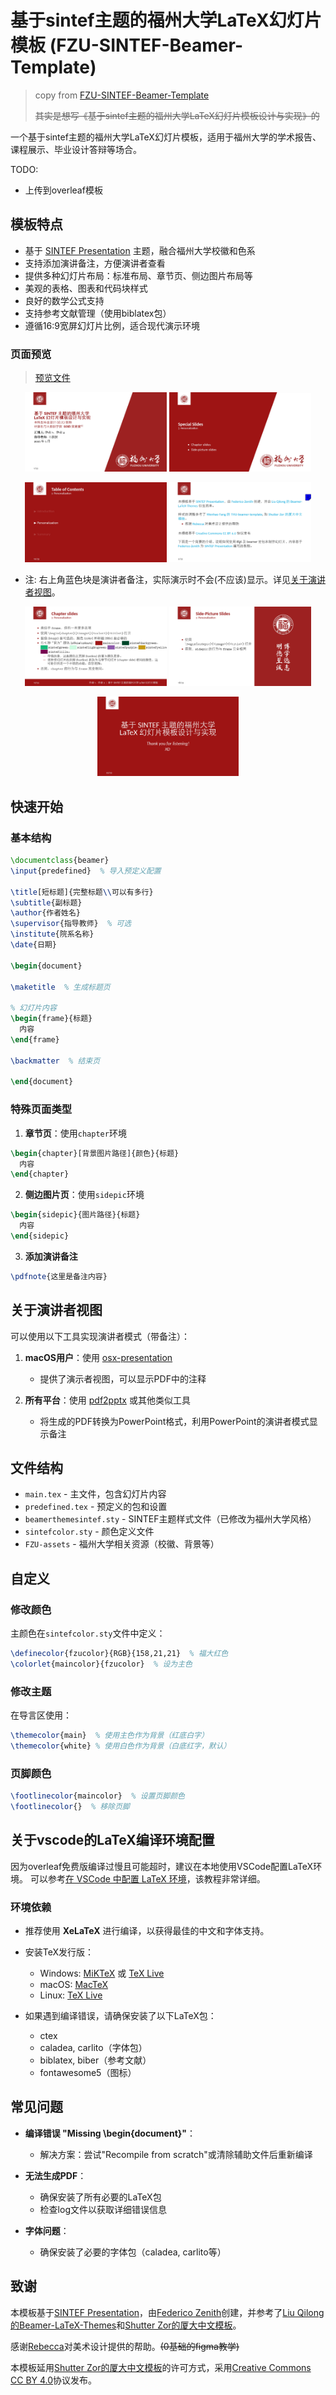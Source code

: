 <!-- markdownlint-disable MD033 -->
# 基于sintef主题的福州大学LaTeX幻灯片模板 (FZU-SINTEF-Beamer-Template)
>
> copy from [FZU-SINTEF-Beamer-Template](https://github.com/yJader/FZU-SINTEF-Beamer-Template)
>
> ~~其实是想写《基于sintef主题的福州大学LaTeX幻灯片模板设计与实现》的~~

一个基于sintef主题的福州大学LaTeX幻灯片模板，适用于福州大学的学术报告、课程展示、毕业设计答辩等场合。

TODO:

- 上传到overleaf模板

## 模板特点

- 基于 [SINTEF Presentation](https://www.overleaf.com/latex/templates/sintef-presentation/jhbhdffczpnx) 主题，融合福州大学校徽和色系
- 支持添加演讲备注，方便演讲者查看
- 提供多种幻灯片布局：标准布局、章节页、侧边图片布局等
- 美观的表格、图表和代码块样式
- 良好的数学公式支持
- 支持参考文献管理（使用biblatex包）
- 遵循16:9宽屏幻灯片比例，适合现代演示环境

### 页面预览

> [预览文件](./FZU-SINTEF-Beamer-Template-Preview.pdf)

<p align="center">
  <img src="./FZU-SINTEF-Beamer-Template.assets/preview_page-0001.jpg" alt="Beamer Template Preview Page 1" width="45%"/>
  <img src="./FZU-SINTEF-Beamer-Template.assets/preview_page-0019.jpg" alt="Beamer Template Preview Page 19" width="45%"/>
</p>
<p align="center">
  <img src="./FZU-SINTEF-Beamer-Template.assets/preview_page-0012.jpg" alt="Beamer Template Preview Page 12" width="45%"/>
  <img src="./FZU-SINTEF-Beamer-Template.assets/preview_page-0002.jpg" alt="Beamer Template Preview Page 2" width="45%"/>
</p>

- 注: 右上角蓝色块是演讲者备注，实际演示时不会(不应该)显示。详见[关于演讲者视图](#关于演讲者视图)。

<p align="center">
  <img src="./FZU-SINTEF-Beamer-Template.assets/preview_page-0020.jpg" alt="Beamer Template Preview Page 20" width="45%"/>
  <img src="./FZU-SINTEF-Beamer-Template.assets/preview_page-0021.jpg" alt="Beamer Template Preview Page 21" width="45%"/>
</p>
<p align="center">
  <img src="./FZU-SINTEF-Beamer-Template.assets/preview_page-0026.jpg" alt="Beamer Template Preview Page 26" width="45%"/>
</p>

## 快速开始

### 基本结构

```latex
\documentclass{beamer}
\input{predefined}  % 导入预定义配置

\title[短标题]{完整标题\\可以有多行}
\subtitle{副标题}
\author{作者姓名}
\supervisor{指导教师}  % 可选
\institute{院系名称}
\date{日期}

\begin{document}

\maketitle  % 生成标题页

% 幻灯片内容
\begin{frame}{标题}
  内容
\end{frame}

\backmatter  % 结束页

\end{document}
```

### 特殊页面类型

1. **章节页**：使用`chapter`环境

```latex
\begin{chapter}[背景图片路径]{颜色}{标题}
  内容
\end{chapter}
```

2. **侧边图片页**：使用`sidepic`环境

```latex
\begin{sidepic}{图片路径}{标题}
  内容
\end{sidepic}
```

3. **添加演讲备注**

```latex
\pdfnote{这里是备注内容}
```

## 关于演讲者视图

可以使用以下工具实现演讲者模式（带备注）：

1. **macOS用户**：使用 [osx-presentation](http://iihm.imag.fr/blanch/software/osx-presentation)
   - 提供了演示者视图，可以显示PDF中的注释

2. **所有平台**：使用 [pdf2pptx](https://github.com/yJader/pdf2pptx) 或其他类似工具
   - 将生成的PDF转换为PowerPoint格式，利用PowerPoint的演讲者模式显示备注

## 文件结构

- `main.tex` - 主文件，包含幻灯片内容
- `predefined.tex` - 预定义的包和设置
- `beamerthemesintef.sty` - SINTEF主题样式文件（已修改为福州大学风格）
- `sintefcolor.sty` - 颜色定义文件
- `FZU-assets` - 福州大学相关资源（校徽、背景等）

## 自定义

### 修改颜色

主颜色在`sintefcolor.sty`文件中定义：

```latex
\definecolor{fzucolor}{RGB}{158,21,21}  % 福大红色
\colorlet{maincolor}{fzucolor}  % 设为主色
```

### 修改主题

在导言区使用：

```latex
\themecolor{main}  % 使用主色作为背景（红底白字）
\themecolor{white} % 使用白色作为背景（白底红字，默认）
```

### 页脚颜色

```latex
\footlinecolor{maincolor}  % 设置页脚颜色
\footlinecolor{}  % 移除页脚
```

## 关于vscode的LaTeX编译环境配置

因为overleaf免费版编译过慢且可能超时，建议在本地使用VSCode配置LaTeX环境。
可以参考[在 VSCode 中配置 LaTeX 环境](https://github.com/shinyypig/latex-vscode-config)，该教程非常详细。

### 环境依赖

- 推荐使用 **XeLaTeX** 进行编译，以获得最佳的中文和字体支持。

- 安装TeX发行版：
  - Windows: [MiKTeX](https://miktex.org/) 或 [TeX Live](https://tug.org/texlive/)
  - macOS: [MacTeX](https://tug.org/mactex/)
  - Linux: [TeX Live](https://tug.org/texlive/)

- 如果遇到编译错误，请确保安装了以下LaTeX包：
  - ctex
  - caladea, carlito（字体包）
  - biblatex, biber（参考文献）
  - fontawesome5（图标）

## 常见问题

- **编译错误 "Missing \begin{document}"**：
  - 解决方案：尝试"Recompile from scratch"或清除辅助文件后重新编译

- **无法生成PDF**：
  - 确保安装了所有必要的LaTeX包
  - 检查log文件以获取详细错误信息

- **字体问题**：
  - 确保安装了必要的字体包（caladea, carlito等）

## 致谢

本模板基于[SINTEF Presentation](https://www.overleaf.com/latex/templates/sintef-presentation/jhbhdffczpnx)，由[Federico Zenith](mailto:federico.zenith@sintef.no)创建，并参考了[Liu Qilong的Beamer-LaTeX-Themes](https://github.com/TOB-KNPOB/Beamer-LaTeX-Themes)和[Shutter Zor的厦大中文模板](https://www.overleaf.com/latex/templates/sha-da-zhong-wen-mo-ban-xmu-beamer-template/pgmxmbvxgmqp)。

感谢[Rebecca](https://github.com/Rebeccaxy)对美术设计提供的帮助。~~(0基础的figma教学)~~

本模板延用[Shutter Zor的厦大中文模板](https://www.overleaf.com/latex/templates/sha-da-zhong-wen-mo-ban-xmu-beamer-template/pgmxmbvxgmqp)的许可方式，采用[Creative Commons CC BY 4.0](https://creativecommons.org/licenses/by/4.0/)协议发布。
